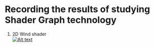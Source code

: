 # Recording the results of studying Shader Graph technology
1. 2D Wind shader  
[![Alt text](https://img.youtube.com/vi/lGiuT74UfyY/0.jpg)](https://youtu.be/lGiuT74UfyY)  
